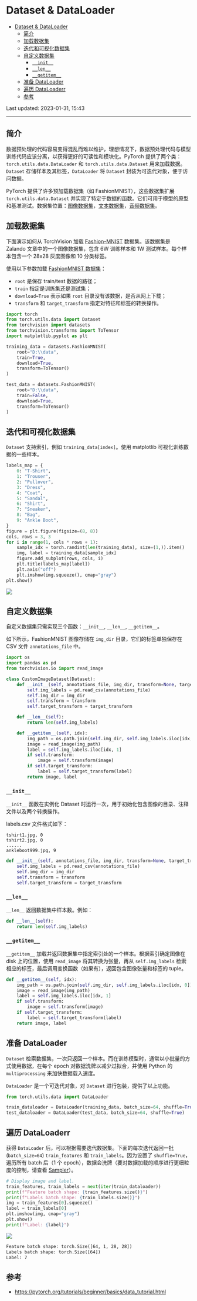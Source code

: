 # Dataset & DataLoader

- [Dataset \& DataLoader](#dataset--dataloader)
  - [简介](#简介)
  - [加载数据集](#加载数据集)
  - [迭代和可视化数据集](#迭代和可视化数据集)
  - [自定义数据集](#自定义数据集)
    - [`__init__`](#__init__)
    - [`__len__`](#__len__)
    - [`__getitem__`](#__getitem__)
  - [准备 DataLoader](#准备-dataloader)
  - [遍历 DataLoaderr](#遍历-dataloaderr)
  - [参考](#参考)

Last updated: 2023-01-31, 15:43
*****

## 简介

数据预处理的代码容易变得混乱而难以维护，理想情况下，数据预处理代码与模型训练代码应该分离，以获得更好的可读性和模块化。PyTorch 提供了两个类：`torch.utils.data.DataLoader` 和 `torch.utils.data.Dataset` 用来加载数据。`Dataset` 存储样本及其标签，`DataLoader` 将 `Dataset` 封装为可迭代对象，便于访问数据。

PyTorch 提供了许多预加载数据集（如 FashionMNIST），这些数据集扩展 `torch.utils.data.Dataset` 并实现了特定于数据的函数。它们可用于模型的原型和基准测试。数据集位置：[图像数据集](https://pytorch.org/vision/stable/datasets.html)，[文本数据集](https://pytorch.org/text/stable/datasets.html)，[音频数据集](https://pytorch.org/audio/stable/datasets.html)。

## 加载数据集

下面演示如何从 TorchVision 加载 [Fashion-MNIST](https://github.com/zalandoresearch/) 数据集。该数据集是 Zalando 文章中的一个图像数据集，包含 6W 训练样本和 1W 测试样本。每个样本包含一个 28x28 灰度图像和 10 分类标签。

使用以下参数加载 [FashionMNIST 数据集](https://pytorch.org/vision/stable/datasets.html#fashion-mnist)：

- `root` 是保存 train/test 数据的路径；
- `train` 指定是训练集还是测试集；
- `download=True` 表示如果 `root` 目录没有该数据，是否从网上下载；
- `transform` 和 `target_transform` 指定对特征和标签的转换操作。

```python
import torch
from torch.utils.data import Dataset
from torchvision import datasets
from torchvision.transforms import ToTensor
import matplotlib.pyplot as plt

training_data = datasets.FashionMNIST(
    root="D:\\data",
    train=True,
    download=True,
    transform=ToTensor()
)

test_data = datasets.FashionMNIST(
    root="D:\\data",
    train=False,
    download=True,
    transform=ToTensor()
)
```

## 迭代和可视化数据集

`Dataset` 支持索引，例如 `training_data[index]`。使用 matplotlib 可视化训练数据的一些样本。

```python
labels_map = {
    0: "T-Shirt",
    1: "Trouser",
    2: "Pullover",
    3: "Dress",
    4: "Coat",
    5: "Sandal",
    6: "Shirt",
    7: "Sneaker",
    8: "Bag",
    9: "Ankle Boot",
}
figure = plt.figure(figsize=(8, 8))
cols, rows = 3, 3
for i in range(1, cols * rows + 1):
    sample_idx = torch.randint(len(training_data), size=(1,)).item()
    img, label = training_data[sample_idx]
    figure.add_subplot(rows, cols, i)
    plt.title(labels_map[label])
    plt.axis("off")
    plt.imshow(img.squeeze(), cmap="gray")
plt.show()
```

![](images/2022-11-07-17-19-33.png)

## 自定义数据集

自定义数据集只需实现三个函数：`__init__`, `__len__`, `__getitem__`。

如下所示，FashionMNIST 图像存储在 `img_dir` 目录，它们的标签单独保存在 CSV 文件 `annotations_file` 中。

```python
import os
import pandas as pd
from torchvision.io import read_image

class CustomImageDataset(Dataset):
    def __init__(self, annotations_file, img_dir, transform=None, target_transform=None):
        self.img_labels = pd.read_csv(annotations_file)
        self.img_dir = img_dir
        self.transform = transform
        self.target_transform = target_transform

    def __len__(self):
        return len(self.img_labels)

    def __getitem__(self, idx):
        img_path = os.path.join(self.img_dir, self.img_labels.iloc[idx, 0])
        image = read_image(img_path)
        label = self.img_labels.iloc[idx, 1]
        if self.transform:
            image = self.transform(image)
        if self.target_transform:
            label = self.target_transform(label)
        return image, label
```

### `__init__`

`__init__` 函数在实例化 Dataset 时运行一次，用于初始化包含图像的目录、注释文件以及两个转换操作。

labels.csv 文件格式如下：

```csv
tshirt1.jpg, 0
tshirt2.jpg, 0
......
ankleboot999.jpg, 9
```

```python
def __init__(self, annotations_file, img_dir, transform=None, target_transform=None):
    self.img_labels = pd.read_csv(annotations_file)
    self.img_dir = img_dir
    self.transform = transform
    self.target_transform = target_transform
```

### `__len__`

`__len__` 返回数据集中样本数。例如：

```python
def __len__(self):
    return len(self.img_labels)
```

### `__getitem__`

`__getitem__` 加载并返回数据集中指定索引处的一个样本。根据索引确定图像在 disk 上的位置，使用 `read_image` 将其转换为张量，再从 `self.img_labels` 检索相应的标签，最后调用变换函数（如果有），返回包含图像张量和标签的 tuple。

```python
def __getitem__(self, idx):
    img_path = os.path.join(self.img_dir, self.img_labels.iloc[idx, 0])
    image = read_image(img_path)
    label = self.img_labels.iloc[idx, 1]
    if self.transform:
        image = self.transform(image)
    if self.target_transform:
        label = self.target_transform(label)
    return image, label
```

## 准备 DataLoader

`Dataset` 检索数据集，一次只返回一个样本。而在训练模型时，通常以小批量的方式使用数据，在每个 epoch 对数据洗牌以减少过拟合，并使用 Python 的 `multiprocessing` 来加快数据载入速度。

`DataLoader` 是一个可迭代对象，对 `Dataset` 进行包装，提供了以上功能。

```python
from torch.utils.data import DataLoader

train_dataloader = DataLoader(training_data, batch_size=64, shuffle=True)
test_dataloader = DataLoader(test_data, batch_size=64, shuffle=True)
```

## 遍历 DataLoaderr

获得 `DataLoader` 后，可以根据需要迭代数据集。下面的每次迭代返回一批 (`batch_size=64`) `train_features` 和 `train_labels`。因为设置了 `shuffle=True`，遍历所有 batch 后（1 个 epoch），数据会洗牌（要对数据加载的顺序进行更细粒度的控制，请查看 [Sampler](https://pytorch.org/docs/stable/data.html#data-loading-order-and-sampler)）。

```python
# Display image and label.
train_features, train_labels = next(iter(train_dataloader))
print(f"Feature batch shape: {train_features.size()}")
print(f"Labels batch shape: {train_labels.size()}")
img = train_features[0].squeeze()
label = train_labels[0]
plt.imshow(img, cmap="gray")
plt.show()
print(f"Label: {label}")
```

![](images/2022-11-07-18-26-57.png)

```txt
Feature batch shape: torch.Size([64, 1, 28, 28])
Labels batch shape: torch.Size([64])
Label: 7
```

## 参考

- https://pytorch.org/tutorials/beginner/basics/data_tutorial.html
